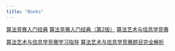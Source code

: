 ```yaml
---
title: "Books"
---
```

[算法竞赛入门经典][1]
[算法竞赛入门经典（第2版）][2]
[算法艺术与信息学竞赛][4]

[算法艺术与信息学竞赛学习指导][5]
[算法艺术与信息学竞赛题目完全解析][6]


[1]: http://huzheng.org/ebook/SuanFaJingSai.pdf
[2]: https://github.com/dzsky/fucksky/blob/master/%E7%AE%97%E6%B3%95%E7%AB%9E%E8%B5%9B%E5%85%A5%E9%97%A8%E7%BB%8F%E5%85%B8%EF%BC%88%E7%AC%AC2%E7%89%88%EF%BC%89%20(%E7%AE%97%E6%B3%95%E8%89%BA%E6%9C%AF%E4%B8%8E%E4%BF%A1%E6%81%AF%E5%AD%A6%E7%AB%9E%E8%B5%9B).pdf
[4]: https://github.com/oeddyo/algorithm/blob/master/resources/%E7%AE%97%E6%B3%95%E8%89%BA%E6%9C%AF%E4%B8%8E%E4%BF%A1%E6%81%AF%E5%AD%A6%E7%AB%9E%E8%B5%9B%EF%BC%88%E5%88%98%E6%B1%9D%E4%BD%B3%E3%80%81%E9%BB%84%E4%BA%AE%20%E7%9D%80%EF%BC%89.pdf
[5]: https://github.com/ivito/cookbook/blob/master/%E7%AE%97%E6%B3%95/%E7%AE%97%E6%B3%95%E7%AB%9E%E8%B5%9B%E5%85%A5%E9%97%A8%E7%BB%8F%E5%85%B8%E8%AE%AD%E7%BB%83%E6%8C%87%E5%8D%97%EF%BC%88%E9%AB%98%E6%B8%85%EF%BC%89.pdf.pdf
[6]: https://github.com/oeddyo/algorithm/blob/master/resources/%E7%AE%97%E6%B3%95%E8%89%BA%E6%9C%AF%E4%B8%8E%E4%BF%A1%E6%81%AF%E5%AD%A6%E7%AB%9E%E8%B5%9B%E9%A2%98%E7%9B%AE%E5%AE%8C%E5%85%A8%E8%A7%A3%E6%9E%90.pdf